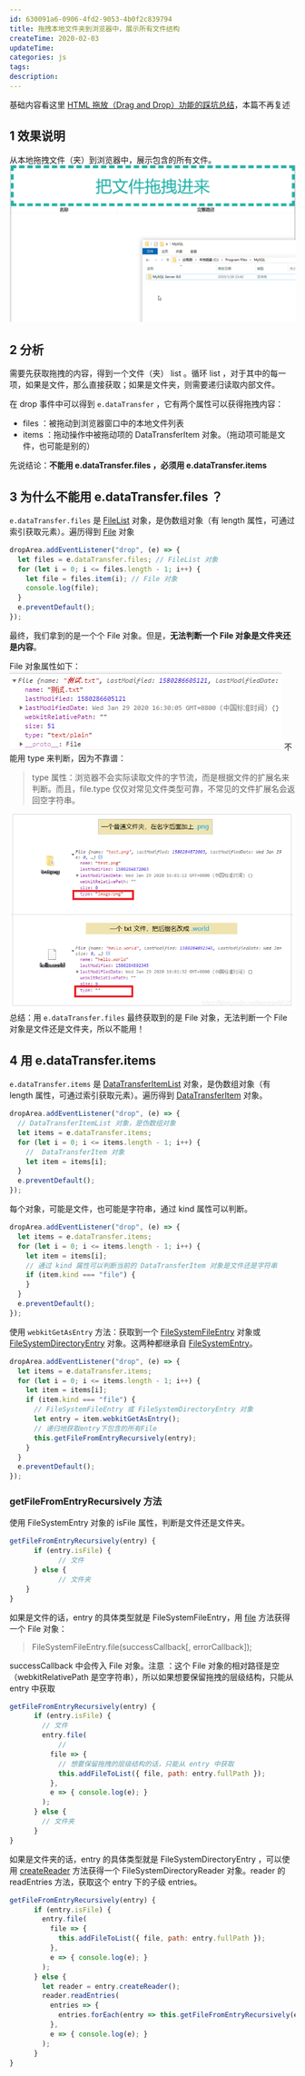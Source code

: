```yaml
---
id: 630091a6-0906-4fd2-9053-4b0f2c839794
title: 拖拽本地文件夹到浏览器中，展示所有文件结构
createTime: 2020-02-03
updateTime:
categories: js
tags:
description:
---
```


基础内容看这里 [HTML 拖放（Drag and Drop）功能的踩坑总结](https://blog.csdn.net/tangran0526/article/details/99633918)，本篇不再复述

## 1 效果说明

从本地拖拽文件（夹）到浏览器中，展示包含的所有文件。
![在这里插入图片描述](../post-assets/b7e6c8d8-9d32-4079-b8d0-db3958d47989.png)

## 2 分析

需要先获取拖拽的内容，得到一个文件（夹） list 。循环 list ，对于其中的每一项，如果是文件，那么直接获取；如果是文件夹，则需要递归读取内部文件。

在 drop 事件中可以得到 `e.dataTransfer` ，它有两个属性可以获得拖拽内容：

- files ：被拖动到浏览器窗口中的本地文件列表
- items ：拖动操作中被拖动项的 DataTransferItem 对象。（拖动项可能是文件，也可能是别的）

先说结论：**不能用 e.dataTransfer.files ，必须用 e.dataTransfer.items**

## 3 为什么不能用 e.dataTransfer.files ？

`e.dataTransfer.files` 是 [FileList](https://developer.mozilla.org/zh-CN/docs/Web/API/FileList) 对象，是伪数组对象（有 length 属性，可通过索引获取元素）。遍历得到 [File](https://developer.mozilla.org/zh-CN/docs/Web/API/File) 对象

```js
dropArea.addEventListener("drop", (e) => {
  let files = e.dataTransfer.files; // FileList 对象
  for (let i = 0; i <= files.length - 1; i++) {
    let file = files.item(i); // File 对象
    console.log(file);
  }
  e.preventDefault();
});
```

最终，我们拿到的是一个个 File 对象。但是，**无法判断一个 File 对象是文件夹还是内容**。

File 对象属性如下：
![在这里插入图片描述](../post-assets/f1d29294-575d-4f0d-96cf-47c90c72f1d0.png)
不能用 type 来判断，因为不靠谱：

> type 属性：浏览器不会实际读取文件的字节流，而是根据文件的扩展名来判断。而且，file.type 仅仅对常见文件类型可靠，不常见的文件扩展名会返回空字符串。

![在这里插入图片描述](../post-assets/03c4c56f-90ec-406c-960a-6a4541d90a9a.png)
总结：用 `e.dataTransfer.files` 最终获取到的是 File 对象，无法判断一个 File 对象是文件还是文件夹，所以不能用！

## 4 用 e.dataTransfer.items

`e.dataTransfer.items` 是 [DataTransferItemList](https://developer.mozilla.org/en-US/docs/Web/API/DataTransferItemList) 对象，是伪数组对象（有 length 属性，可通过索引获取元素）。遍历得到 [DataTransferItem](https://developer.mozilla.org/en-US/docs/Web/API/DataTransferItem) 对象。

```js
dropArea.addEventListener("drop", (e) => {
  // DataTransferItemList 对象，是伪数组对象
  let items = e.dataTransfer.items;
  for (let i = 0; i <= items.length - 1; i++) {
    //  DataTransferItem 对象
    let item = items[i];
  }
  e.preventDefault();
});
```

每个对象，可能是文件，也可能是字符串，通过 kind 属性可以判断。

```js
dropArea.addEventListener("drop", (e) => {
  let items = e.dataTransfer.items;
  for (let i = 0; i <= items.length - 1; i++) {
    let item = items[i];
    // 通过 kind 属性可以判断当前的 DataTransferItem 对象是文件还是字符串
    if (item.kind === "file") {
    }
  }
  e.preventDefault();
});
```

使用 `webkitGetAsEntry` 方法：获取到一个 [FileSystemFileEntry](https://developer.mozilla.org/en-US/docs/Web/API/FileSystemFileEntry) 对象或 [FileSystemDirectoryEntry](https://developer.mozilla.org/en-US/docs/Web/API/FileSystemDirectoryEntry) 对象。这两种都继承自 [FileSystemEntry](https://developer.mozilla.org/en-US/docs/Web/API/FileSystemEntry)。

```js
dropArea.addEventListener("drop", (e) => {
  let items = e.dataTransfer.items;
  for (let i = 0; i <= items.length - 1; i++) {
    let item = items[i];
    if (item.kind === "file") {
      // FileSystemFileEntry 或 FileSystemDirectoryEntry 对象
      let entry = item.webkitGetAsEntry();
      // 递归地获取entry下包含的所有File
      this.getFileFromEntryRecursively(entry);
    }
  }
  e.preventDefault();
});
```

### getFileFromEntryRecursively 方法

使用 FileSystemEntry 对象的 isFile 属性，判断是文件还是文件夹。

```js
getFileFromEntryRecursively(entry) {
      if (entry.isFile) {
      		// 文件
      } else {
      		// 文件夹
	}
}
```

如果是文件的话，entry 的具体类型就是 FileSystemFileEntry，用 [file](https://developer.mozilla.org/en-US/docs/Web/API/FileSystemFileEntry/file) 方法获得一个 File 对象：

> FileSystemFileEntry.file(successCallback[, errorCallback]);

successCallback 中会传入 File 对象。注意 ：这个 File 对象的相对路径是空（webkitRelativePath 是空字符串），所以如果想要保留拖拽的层级结构，只能从 entry 中获取

```js
getFileFromEntryRecursively(entry) {
      if (entry.isFile) {
      	// 文件
        entry.file(
        	//
          file => {
          	// 想要保留拖拽的层级结构的话，只能从 entry 中获取
            this.addFileToList({ file, path: entry.fullPath });
          },
          e => { console.log(e); }
        );
      } else {
      	// 文件夹
      }
}
```

如果是文件夹的话，entry 的具体类型就是 FileSystemDirectoryEntry ，可以使用 [createReader](https://developer.mozilla.org/en-US/docs/Web/API/FileSystemDirectoryEntry/createReader) 方法获得一个 FileSystemDirectoryReader 对象。reader 的 readEntries 方法，获取这个 entry 下的子级 entries。

```js
getFileFromEntryRecursively(entry) {
      if (entry.isFile) {
        entry.file(
          file => {
            this.addFileToList({ file, path: entry.fullPath });
          },
          e => { console.log(e); }
        );
      } else {
        let reader = entry.createReader();
        reader.readEntries(
          entries => {
            entries.forEach(entry => this.getFileFromEntryRecursively(entry));
          },
          e => { console.log(e); }
        );
      }
}
```

